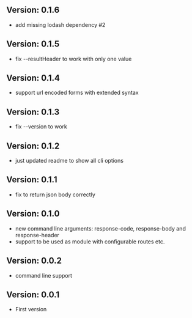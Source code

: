 Version: 0.1.6
--------------
- add missing lodash dependency #2

Version: 0.1.5
--------------
- fix --resultHeader to work with only one value

Version: 0.1.4
--------------
- support url encoded forms with extended syntax

Version: 0.1.3
--------------
- fix --version to work

Version: 0.1.2
--------------
- just updated readme to show all cli options

Version: 0.1.1
--------------
- fix to return json body correctly

Version: 0.1.0
--------------
- new command line arguments: response-code, response-body and response-header
- support to be used as module with configurable routes etc.

Version: 0.0.2
--------------
- command line support

Version: 0.0.1
--------------
- First version
